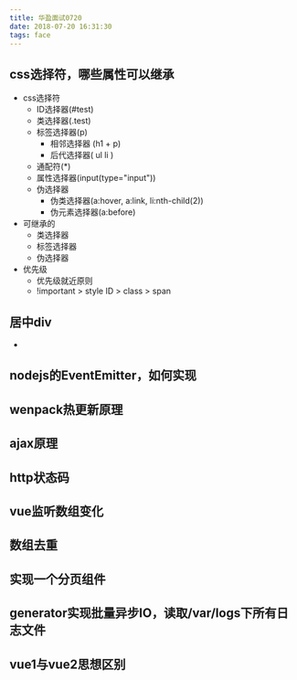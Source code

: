 ```yaml
---
title: 华盈面试0720
date: 2018-07-20 16:31:30
tags: face
---
```


## css选择符，哪些属性可以继承
- css选择符
    - ID选择器(#test)
    - 类选择器(.test)
    - 标签选择器(p)
        - 相邻选择器 (h1 + p)
        - 后代选择器( ul li )
    - 通配符(*)
    - 属性选择器(input(type="input"))
    - 伪选择器
        - 伪类选择器(a:hover, a:link, li:nth-child(2))
        - 伪元素选择器(a:before)
- 可继承的
    - 类选择器
    - 标签选择器
    - 伪选择器
- 优先级
    - 优先级就近原则
    - !important > style ID > class > span

## 居中div
- 

## nodejs的EventEmitter，如何实现

## wenpack热更新原理

## ajax原理

## http状态码

## vue监听数组变化

## 数组去重

## 实现一个分页组件

## generator实现批量异步IO，读取/var/logs下所有日志文件

## vue1与vue2思想区别